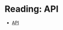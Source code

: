 # Reading: API

- [API](https://cf-courses-data.s3.us.cloud-object-storage.appdomain.cloud/IBMDeveloperSkillsNetwork-PY0101EN-SkillsNetwork/labs/Module_5/API_reading.md.html?origin=www.coursera.org)
